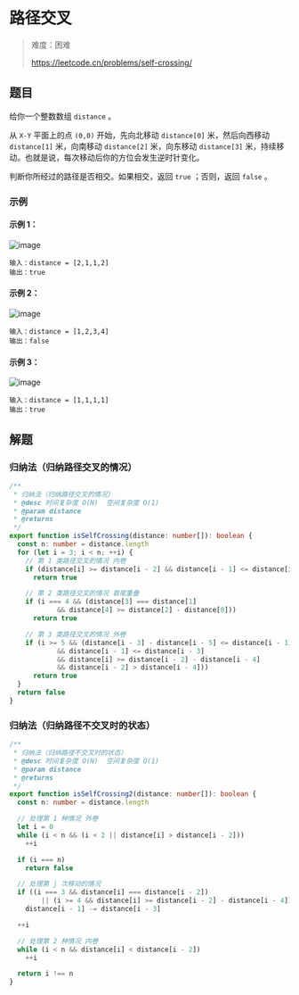 # 路径交叉

> 难度：困难
>
> https://leetcode.cn/problems/self-crossing/

## 题目

给你一个整数数组 `distance` 。

从 `X-Y` 平面上的点 `(0,0)` 开始，先向北移动 `distance[0]` 米，然后向西移动 `distance[1]` 米，向南移动 `distance[2]` 米，向东移动 `distance[3]` 米，持续移动。也就是说，每次移动后你的方位会发生逆时针变化。

判断你所经过的路径是否相交。如果相交，返回 `true` ；否则，返回 `false` 。

### 示例

#### 示例 1：

![image](https://user-images.githubusercontent.com/54696834/173212679-18ebd6c3-c94b-4cb9-99be-33bf9e42ecb1.png)

```
输入：distance = [2,1,1,2]
输出：true
```

#### 示例 2：

![image](https://user-images.githubusercontent.com/54696834/173212681-2d80a6f8-f08d-46f1-8efe-72a7950052fe.png)

```
输入：distance = [1,2,3,4]
输出：false
```

#### 示例 3：

![image](https://user-images.githubusercontent.com/54696834/173212687-f634df26-d2dc-4da8-b0d8-9f705fe28259.png)

```
输入：distance = [1,1,1,1]
输出：true
```

## 解题

### 归纳法（归纳路径交叉的情况）

```ts 
/**
 * 归纳法（归纳路径交叉的情况）
 * @desc 时间复杂度 O(N)  空间复杂度 O(1)
 * @param distance
 * @returns
 */
export function isSelfCrossing(distance: number[]): boolean {
  const n: number = distance.length
  for (let i = 3; i < n; ++i) {
    // 第 1 类路径交叉的情况 内卷
    if (distance[i] >= distance[i - 2] && distance[i - 1] <= distance[i - 3])
      return true

    // 第 2 类路径交叉的情况 首尾重叠
    if (i === 4 && (distance[3] === distance[1]
            && distance[4] >= distance[2] - distance[0]))
      return true

    // 第 3 类路径交叉的情况 外卷
    if (i >= 5 && (distance[i - 3] - distance[i - 5] <= distance[i - 1]
            && distance[i - 1] <= distance[i - 3]
            && distance[i] >= distance[i - 2] - distance[i - 4]
            && distance[i - 2] > distance[i - 4]))
      return true
  }
  return false
}
```

### 归纳法（归纳路径不交叉时的状态）

```ts 
/**
 * 归纳法（归纳路径不交叉时的状态）
 * @desc 时间复杂度 O(N)  空间复杂度 O(1)
 * @param distance
 * @returns
 */
export function isSelfCrossing2(distance: number[]): boolean {
  const n: number = distance.length

  // 处理第 1 种情况 外卷
  let i = 0
  while (i < n && (i < 2 || distance[i] > distance[i - 2]))
    ++i

  if (i === n)
    return false

  // 处理第 j 次移动的情况
  if ((i === 3 && distance[i] === distance[i - 2])
        || (i >= 4 && distance[i] >= distance[i - 2] - distance[i - 4]))
    distance[i - 1] -= distance[i - 3]

  ++i

  // 处理第 2 种情况 内卷
  while (i < n && distance[i] < distance[i - 2])
    ++i

  return i !== n
}
```